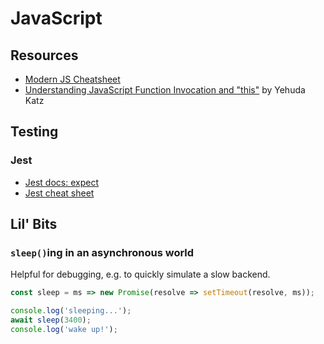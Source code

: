 # JavaScript

## Resources

* [Modern JS Cheatsheet](https://github.com/mbeaudru/modern-js-cheatsheet#table-of-contents)
* [Understanding JavaScript Function Invocation and "this"](https://yehudakatz.com/2011/08/11/understanding-javascript-function-invocation-and-this/)
  by Yehuda Katz

## Testing

### Jest

* [Jest docs: expect](https://facebook.github.io/jest/docs/en/expect.html)
* [Jest cheat sheet](https://devhints.io/jest)


## Lil' Bits

### `sleep()`ing in an asynchronous world

Helpful for debugging, e.g. to quickly simulate a slow backend.

```js
const sleep = ms => new Promise(resolve => setTimeout(resolve, ms));

console.log('sleeping...');
await sleep(3400);
console.log('wake up!');
```
